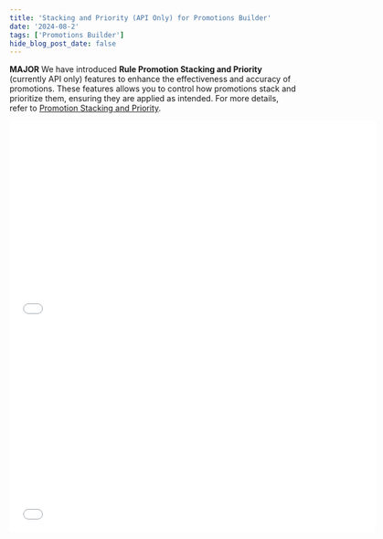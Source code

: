 ```yaml
---
title: 'Stacking and Priority (API Only) for Promotions Builder'
date: '2024-08-2'
tags: ['Promotions Builder']
hide_blog_post_date: false
---
```


**MAJOR** We have introduced **Rule Promotion Stacking and Priority** (currently API only) features to enhance the effectiveness and accuracy of promotions. These features allows you to control how promotions stack and prioritize them, ensuring they are applied as intended. For more details, refer to [Promotion Stacking and Priority](https://elasticpath.dev/docs/promotions-builder/overview#promotion-stacking-and-priority).

<iframe class="vidyard_iframe" title="Demo - Rule Promoitions Priority" src="//play.vidyard.com/tKgjmtDzw229b88PMwo9pK.html?" width="640" height="360" scrolling="no" frameborder="0" allowtransparency="true" allowfullscreen referrerpolicy="no-referrer-when-downgrade"></iframe>

<iframe class="vidyard_iframe" title="Demo - Non-stacking rule promotions" src="//play.vidyard.com/e542TXSVnKdqczLeeK9xv7.html?" width="640" height="360" scrolling="no" frameborder="0" allowtransparency="true" allowfullscreen referrerpolicy="no-referrer-when-downgrade"></iframe>